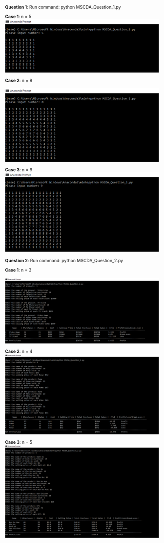 **Question 1**:
Run command: python MSCDA_Question_1.py

 **Case 1**: n = 5 \
 ![pic 1](pic/pic1.png)
 
 **Case 2**: n = 8 \
 ![pic 2](pic/pic2.png)
 
 **Case 3**: n = 9 \
 ![pic 3](pic/pic3.png)
 \
 \
**Question 2**:
Run command: python MSCDA_Question_2.py

 **Case 1**: n = 3 \
 ![pic 4](pic/pic4.png)
 
 **Case 2**: n = 4 \
 ![pic 5](pic/pic5.png)
 
 **Case 3**: n = 5 \
 ![pic 6](pic/pic6.png)

